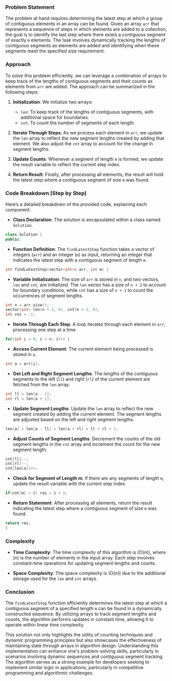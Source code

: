 ### Problem Statement

The problem at hand requires determining the latest step at which a group of contiguous elements in an array can be found. Given an array `arr` that represents a sequence of steps in which elements are added to a collection, the goal is to identify the last step where there exists a contiguous segment of exactly `m` elements. The task involves dynamically tracking the lengths of contiguous segments as elements are added and identifying when these segments meet the specified size requirement.

### Approach

To solve this problem efficiently, we can leverage a combination of arrays to keep track of the lengths of contiguous segments and their counts as elements from `arr` are added. The approach can be summarized in the following steps:

1. **Initialization**: We initialize two arrays:
   - `len`: To keep track of the lengths of contiguous segments, with additional space for boundaries.
   - `cnt`: To count the number of segments of each length.

2. **Iterate Through Steps**: As we process each element in `arr`, we update the `len` array to reflect the new segment lengths created by adding that element. We also adjust the `cnt` array to account for the change in segment lengths.

3. **Update Counts**: Whenever a segment of length `m` is formed, we update the result variable to reflect the current step index.

4. **Return Result**: Finally, after processing all elements, the result will hold the latest step where a contiguous segment of size `m` was found.

### Code Breakdown (Step by Step)

Here’s a detailed breakdown of the provided code, explaining each component:

- **Class Declaration**:
    The solution is encapsulated within a class named `Solution`.

```cpp
class Solution {
public:
```

- **Function Definition**:
    The `findLatestStep` function takes a vector of integers (`arr`) and an integer (`m`) as input, returning an integer that indicates the latest step with a contiguous segment of length `m`.

```cpp
int findLatestStep(vector<int>& arr, int m) {
```

- **Variable Initialization**:
    The size of `arr` is stored in `n`, and two vectors, `len` and `cnt`, are initialized. The `len` vector has a size of `n + 2` to account for boundary conditions, while `cnt` has a size of `n + 1` to count the occurrences of segment lengths.

```cpp
int n = arr.size();
vector<int> len(n + 2, 0), cnt(n + 1, 0);
int res = -1;
```

- **Iterate Through Each Step**:
    A loop iterates through each element in `arr`, processing one step at a time.

```cpp
for(int i = 0; i < n; i++) {
```

- **Access Current Element**:
    The current element being processed is stored in `a`.

```cpp
int a = arr[i];
```

- **Get Left and Right Segment Lengths**:
    The lengths of the contiguous segments to the left (`ll`) and right (`rl`) of the current element are fetched from the `len` array.

```cpp
int ll = len[a - 1];
int rl = len[a + 1];
```

- **Update Segment Lengths**:
    Update the `len` array to reflect the new segment created by adding the current element. The segment lengths are adjusted based on the left and right segment lengths.

```cpp
len[a] = len[a - ll] = len[a + rl] = ll + rl + 1;
```

- **Adjust Counts of Segment Lengths**:
    Decrement the counts of the old segment lengths in the `cnt` array and increment the count for the new segment length.

```cpp
cnt[ll]--;
cnt[rl]--;
cnt[len[a]]++;
```

- **Check for Segment of Length m**:
    If there are any segments of length `m`, update the result variable with the current step index.

```cpp
if(cnt[m] > 0) res = i + 1;
```

- **Return Statement**:
    After processing all elements, return the result indicating the latest step where a contiguous segment of size `m` was found.

```cpp
return res;
}
```

### Complexity

- **Time Complexity**: The time complexity of this algorithm is \(O(n)\), where \(n\) is the number of elements in the input array. Each step involves constant-time operations for updating segment lengths and counts.

- **Space Complexity**: The space complexity is \(O(n)\) due to the additional storage used for the `len` and `cnt` arrays.

### Conclusion

The `findLatestStep` function efficiently determines the latest step at which a contiguous segment of a specified length `m` can be found in a dynamically constructed sequence. By utilizing arrays to track segment lengths and counts, the algorithm performs updates in constant time, allowing it to operate within linear time complexity.

This solution not only highlights the utility of counting techniques and dynamic programming principles but also showcases the effectiveness of maintaining state through arrays in algorithm design. Understanding this implementation can enhance one's problem-solving skills, particularly in scenarios involving dynamic sequences and contiguous segment tracking. The algorithm serves as a strong example for developers seeking to implement similar logic in applications, particularly in competitive programming and algorithmic challenges.
